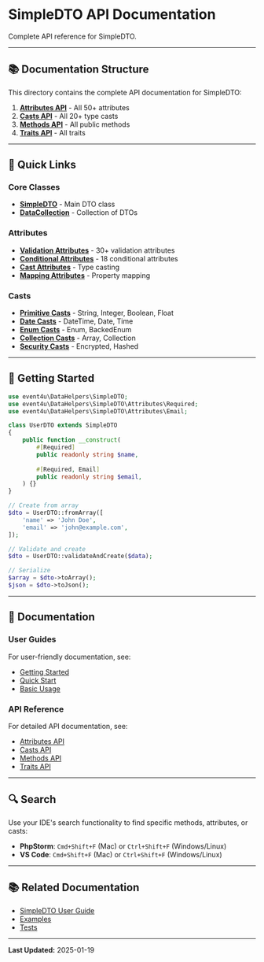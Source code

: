 # SimpleDTO API Documentation

Complete API reference for SimpleDTO.

---

## 📚 Documentation Structure

This directory contains the complete API documentation for SimpleDTO:

1. **[Attributes API](attributes.md)** - All 50+ attributes
2. **[Casts API](casts.md)** - All 20+ type casts
3. **[Methods API](methods.md)** - All public methods
4. **[Traits API](traits.md)** - All traits

---

## 🎯 Quick Links

### Core Classes

- **[SimpleDTO](methods.md#simpledto)** - Main DTO class
- **[DataCollection](methods.md#datacollection)** - Collection of DTOs

### Attributes

- **[Validation Attributes](attributes.md#validation-attributes)** - 30+ validation attributes
- **[Conditional Attributes](attributes.md#conditional-attributes)** - 18 conditional attributes
- **[Cast Attributes](attributes.md#cast-attributes)** - Type casting
- **[Mapping Attributes](attributes.md#mapping-attributes)** - Property mapping

### Casts

- **[Primitive Casts](casts.md#primitive-casts)** - String, Integer, Boolean, Float
- **[Date Casts](casts.md#date-casts)** - DateTime, Date, Time
- **[Enum Casts](casts.md#enum-casts)** - Enum, BackedEnum
- **[Collection Casts](casts.md#collection-casts)** - Array, Collection
- **[Security Casts](casts.md#security-casts)** - Encrypted, Hashed

---

## 🚀 Getting Started

```php
use event4u\DataHelpers\SimpleDTO;
use event4u\DataHelpers\SimpleDTO\Attributes\Required;
use event4u\DataHelpers\SimpleDTO\Attributes\Email;

class UserDTO extends SimpleDTO
{
    public function __construct(
        #[Required]
        public readonly string $name,
        
        #[Required, Email]
        public readonly string $email,
    ) {}
}

// Create from array
$dto = UserDTO::fromArray([
    'name' => 'John Doe',
    'email' => 'john@example.com',
]);

// Validate and create
$dto = UserDTO::validateAndCreate($data);

// Serialize
$array = $dto->toArray();
$json = $dto->toJson();
```

---

## 📖 Documentation

### User Guides

For user-friendly documentation, see:
- [Getting Started](../simple-dto/01-introduction.md)
- [Quick Start](../simple-dto/03-quick-start.md)
- [Basic Usage](../simple-dto/04-basic-usage.md)

### API Reference

For detailed API documentation, see:
- [Attributes API](attributes.md)
- [Casts API](casts.md)
- [Methods API](methods.md)
- [Traits API](traits.md)

---

## 🔍 Search

Use your IDE's search functionality to find specific methods, attributes, or casts:

- **PhpStorm**: `Cmd+Shift+F` (Mac) or `Ctrl+Shift+F` (Windows/Linux)
- **VS Code**: `Cmd+Shift+F` (Mac) or `Ctrl+Shift+F` (Windows/Linux)

---

## 📚 Related Documentation

- [SimpleDTO User Guide](../simple-dto/README.md)
- [Examples](../../examples/)
- [Tests](../../tests/)

---

**Last Updated:** 2025-01-19

